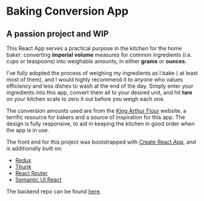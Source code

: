 # Baking Conversion App
## A passion project and WIP

This React App serves a practical purpose in the kitchen for the home baker: converting **imperial volume** measures for common ingredients (i.e. cups or teaspoons) into weighable amounts, in either **grams** or **ounces**.

I've fully adopted the process of weighing my ingredients as I bake ( at least most of them), and I would highly recommend it to anyone who values efficiency and less dishes to wash at the end of the day. Simply enter your ingredients into this app, convert them all to your desired unit, and hit **tare** on your kitchen scale to zero it out before you weigh each one.

The conversion amounts used are from the [King Arthur Flour](https://www.kingarthurflour.com/learn/ingredient-weight-chart.html) website, a terrific resource for bakers and a source of inspiration for this app. The design is fully responsive, to aid in keeping the kitchen in good order when the app is in use.

The front end for this project was bootstrapped with [Create React App](https://github.com/facebook/create-react-app), and is additionally built on:
- [Redux](https://redux.js.org/)
- [Thunk](https://github.com/reduxjs/redux-thunk)
- [React Router](https://reacttraining.com/react-router/)
- [Semantic UI React](https://react.semantic-ui.com/)

The backend repo can be found [here](https://github.com/cmaniscalchi/ex-libris-backend).
